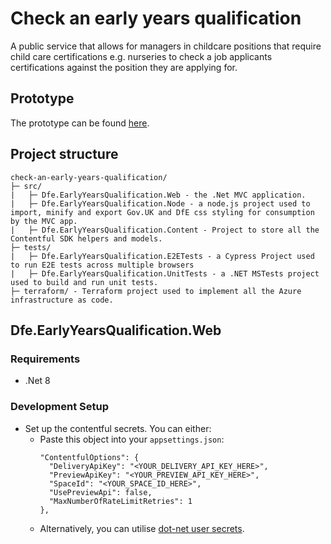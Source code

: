 # Check an early years qualification

A public service that allows for managers in childcare positions that require child care certifications e.g. nurseries to check a job applicants certifications against the position they are applying for.

## Prototype
The prototype can be found [here](https://github.com/DFE-Digital/ey-qualifications-prototype).

## Project structure

```
check-an-early-years-qualification/
├─ src/
|   ├─ Dfe.EarlyYearsQualification.Web - the .Net MVC application.
|   ├─ Dfe.EarlyYearsQualification.Node - a node.js project used to import, minify and export Gov.UK and DfE css styling for consumption by the MVC app.
|   ├─ Dfe.EarlyYearsQualification.Content - Project to store all the Contentful SDK helpers and models.
├─ tests/
|   ├─ Dfe.EarlyYearsQualification.E2ETests - a Cypress Project used to run E2E tests across multiple browsers
|   ├─ Dfe.EarlyYearsQualification.UnitTests - a .NET MSTests project used to build and run unit tests.
├─ terraform/ - Terraform project used to implement all the Azure infrastructure as code.
```

## Dfe.EarlyYearsQualification.Web
### Requirements
- .Net 8

### Development Setup
- Set up the contentful secrets. You can either:
    - Paste this object into your ```appsettings.json```:
      ```
      "ContentfulOptions": {
        "DeliveryApiKey": "<YOUR_DELIVERY_API_KEY_HERE>",
        "PreviewApiKey": "<YOUR_PREVIEW_API_KEY_HERE>",
        "SpaceId": "<YOUR_SPACE_ID_HERE>",
        "UsePreviewApi": false,
        "MaxNumberOfRateLimitRetries": 1
      },
      ```
    - Alternatively, you can utilise [dot-net user secrets](https://learn.microsoft.com/en-us/aspnet/core/security/app-secrets?view=aspnetcore-8.0&tabs=windows).
      
